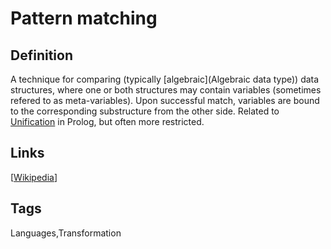 # Pattern matching

## Definition
A technique for comparing (typically [algebraic](Algebraic data type)) data structures, where one or both structures may contain variables (sometimes refered to as meta-variables). Upon successful match, variables are bound to the corresponding substructure from the other side. Related to [Unification](Unification) in Prolog, but often more restricted.

## Links


[[Wikipedia](http://en.wikipedia.org/wiki/Pattern_matching)]

## Tags
Languages,Transformation


